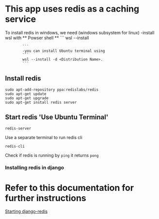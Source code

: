 # This app uses redis as a caching service 
To install redis in windows, we need (windows subsystem for linux)
            -install wsl with ** Powser shell **
            ```
            wsl --install

            ```
            -you can install Ubuntu terminal using 
            ```
            wsl --install -d <Distribution Name>.
            ```
## Install redis
```
sudo apt-add-repository ppa:redislabs/redis
sudo apt-get update
sudo apt-get upgrade
sudo apt-get install redis server

```
## Start redis 'Use Ubuntu Terminal' 
```
redis-server
```
Use a separate terminal to run redis cli
```
redis-cli
```
Check if redis is running by `ping` it returns  `pong`

### Installing redis in django 
# Refer to this documentation for further instructions
[Starting django-redis](https://github.com/jazzband/django-redis)